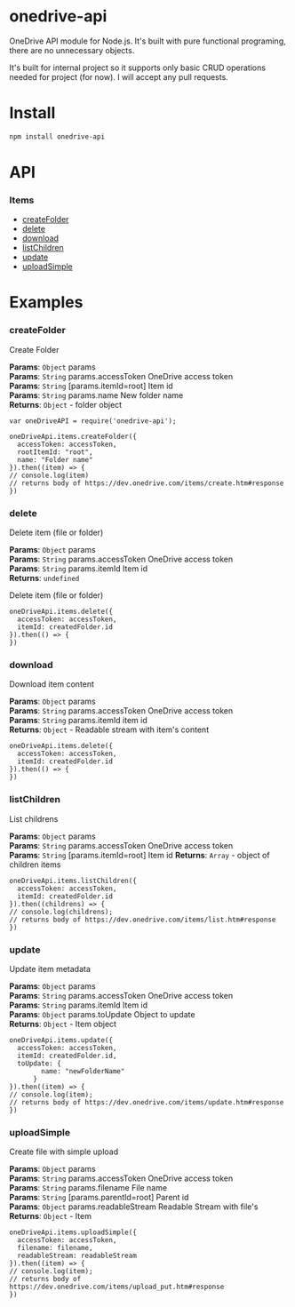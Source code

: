 # onedrive-api
OneDrive API module for Node.js. It's built with pure functional programing, there are no unnecessary objects.

It's built for internal project so it supports only basic CRUD operations needed for project (for now). I will accept any pull requests.

# Install

```sh
npm install onedrive-api
```

# API

### Items

  - [createFolder](#createFolder)
  - [delete](#delete)
  - [download](#download)
  - [listChildren](#listChildren)
  - [update](#update)
  - [uploadSimple](#uploadSimple)

# Examples
  
### createFolder

Create Folder

**Params**: <code>Object</code> params  
**Params**: <code>String</code> params.accessToken OneDrive access token  
**Params**: <code>String</code> [params.itemId=root] Item id  
**Params**: <code>String</code> params.name New folder name  
**Returns**: <code>Object</code> - folder object  

```node
var oneDriveAPI = require('onedrive-api');

oneDriveApi.items.createFolder({
  accessToken: accessToken,
  rootItemId: "root",
  name: "Folder name"
}).then((item) => {
// console.log(item)
// returns body of https://dev.onedrive.com/items/create.htm#response
})
```

### delete

Delete item (file or folder)

**Params**: <code>Object</code> params  
**Params**: <code>String</code> params.accessToken OneDrive access token  
**Params**: <code>String</code> params.itemId Item id  
**Returns**: <code>undefined</code>

Delete item (file or folder)
```node
oneDriveApi.items.delete({
  accessToken: accessToken,
  itemId: createdFolder.id
}).then(() => {
})
```

### download

Download item content

**Params**: <code>Object</code> params  
**Params**: <code>String</code> params.accessToken OneDrive access token  
**Params**: <code>String</code> params.itemId item id  
**Returns**: <code>Object</code> - Readable stream with item's content  

```node
oneDriveApi.items.delete({
  accessToken: accessToken,
  itemId: createdFolder.id
}).then(() => {
})
```

### listChildren

List childrens

**Params**: <code>Object</code> params  
**Params**: <code>String</code> params.accessToken OneDrive access token  
**Params**: <code>String</code> [params.itemId=root] Item id
**Returns**: <code>Array</code> - object of children items

```node
oneDriveApi.items.listChildren({
  accessToken: accessToken,
  itemId: createdFolder.id
}).then((childrens) => {
// console.log(childrens);
// returns body of https://dev.onedrive.com/items/list.htm#response
})
```

### update

Update item metadata

**Params**: <code>Object</code> params  
**Params**: <code>String</code> params.accessToken OneDrive access token  
**Params**: <code>String</code> params.itemId Item id  
**Params**: <code>Object</code> params.toUpdate Object to update  
**Returns**: <code>Object</code> - Item object

```node
oneDriveApi.items.update({
  accessToken: accessToken,
  itemId: createdFolder.id,
  toUpdate: {
        name: "newFolderName"
      }
}).then((item) => {
// console.log(item);
// returns body of https://dev.onedrive.com/items/update.htm#response
})
```

### uploadSimple

Create file with simple upload

**Params**: <code>Object</code> params  
**Params**: <code>String</code> params.accessToken OneDrive access token  
**Params**: <code>String</code> params.filename File name  
**Params**: <code>String</code> [params.parentId=root] Parent id  
**Params**: <code>Object</code> params.readableStream Readable Stream with file's
**Returns**: <code>Object</code> - Item  

```node
oneDriveApi.items.uploadSimple({
  accessToken: accessToken,
  filename: filename,
  readableStream: readableStream
}).then((item) => {
// console.log(item);
// returns body of https://dev.onedrive.com/items/upload_put.htm#response
})
```


